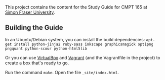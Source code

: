 This project contains the content for the Study Guide for CMPT 165 at [Simon Fraser University](http://www.sfu.ca/).


## Building the Guide

In an Ubuntu/Debian system, you can install the build dependencies: `apt-get install python-jinja2 ruby-sass inkscape graphicsmagick optipng pngquant python-scour python-html5lib`

Or you can use [VirtualBox](https://www.virtualbox.org/) and [Vagrant](http://www.vagrantup.com/) (and the Vagrantfile in the project) to create a box that's ready to go.

Run the command `make`. Open the file `_site/index.html`.
